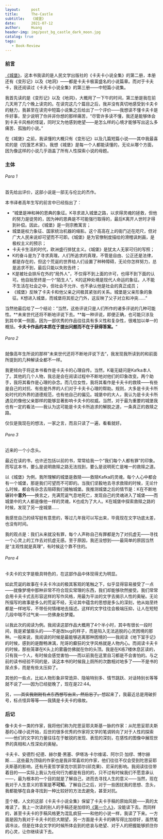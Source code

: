 ```yaml
---
layout:     post
title:      The-Castle
subtitle:   《城堡》
date:       2021-07-12
author:     Huang
header-img: img/post_bg_castle_dark_moon.jpg
catalog: true
tags:
   - Book-Review
---
```


### 前言

[《城堡》](https://book.douban.com/subject/1081422/)，这本书我读的是人民文学出版社的《卡夫卡小说全集》的第二册，本册还有《变形记》以及《地洞》——都是卡夫卡极富盛名的小说篇章。而对于卡夫卡，我还阅读过《卡夫卡小说全集》的第三册——中短篇小说集。

我首先读的是《变形记》以及《地洞》，大概用了一下午的时间，第三册是我在前几天用了几个晚上读完的。在读完这几个篇目之后，我并没有真切地感受到卡夫卡的魅力，我甚至在读完中短篇小说集之后给出了一个评价——我想读不懂卡夫卡是件好事，至少说明了你并非你想的那样痛苦，“尽管许多读不懂，我还是能够体会到卡夫卡风格的怪诞，同时又为他感到绝望——是怎么样的心境才能够写出这么多痛苦、孤独的小说。”

在《城堡》之前，我读懂的大概只有《变形记》以及几篇短篇小说——其中我最喜欢的是《饥饿艺术家》。我想《城堡》是每一个人都能读懂的，无论从哪个方面，因为像这样的小说几乎涵盖了所有人性探索小说的母题。

### 主体

###### Para 1

首先给出评价，这部小说是一部无与伦比的杰作。

本书译者高年生写的前言中已经指出了：

* “城堡是神和神的恩典的象征。K寻求进入城堡之路，以求得灵魂的拯救，但他的努力是徒劳的，因为神的恩典是不可能强行取得的，最后K离开人世时才得到补偿。因此，《城堡》是一则宗教寓言；
* 城堡是权力象征、国家统治机器的缩影。这个高高在上的衙门近在咫尺，但对广大人民来说却可望而不可即。《城堡》是为官僚制度描绘的滑稽讽刺画，是极权主义的预示；
* 卡夫卡生活的时代，欧洲盛行排犹主义。《城堡》是犹太人无家可归的写照；
* K的奋斗是为了寻求真理。人们所追求的真理，不管是自由、公正还是法律，都是存在的，但这个荒诞的世界给人们设置了种种障碍，无论你怎样努力，总是追求不到，最后只能以失败告终；
* K是被社会排斥在外的“局外人”，不仅得不到上面的许可，也得不到下面的认可。他自始至终是一个“陌生人”。K的这种处境是现代人命运的象征。人不能不生活在社会之中，但社会不允许、也不承认他是社会的真正成员；
* 《城堡》反映了卡夫卡和他父亲之间极其紧张的关系。城堡是父亲形象的象征。K想进入城堡，而城堡将其拒之门外，这反映了父子对立和冲突……”

当然他最后给了一个结论：”当然，这些评说只是人们所作的诸多评说的几种可能性。**未来世代还将不断地评说下去。**每一种评说，即便正确，也可能只涉及到其中某一侧面，因为一部优秀的作品往往具有多义性和复杂性，很难加以单一的概括。**卡夫卡作品的本质在于提出问题而不在于获得答案。**“

###### Para 2

就像高年生所说的那样”未来世代还将不断地评说下去“，我发现我所读到的和前面所提到的几种解读全都不一样。

我更倾向于将这本书看作是卡夫卡的心理自传。当然，K毫无疑问是Kafka本人了。其他的几个人物，我总是会在阅读过程中不断地对他们的印象改变。两个助手，我将其看作是心理的杂念。而几位女性，我将其看作是卡夫卡的救赎——有些是自己的对抗、有些是外界的人们对于卡夫卡心理的帮助。规则，大多是卡夫卡所处时代的外界的道德规范，也有他自己的偏见。城堡中的大人，我认为是卡夫卡所遇见的像他父亲那样的能够显著影响卡夫卡的权威。当然，对于最为重要的城堡我也有一定的看法——我认为这可能是卡夫卡所追求的解脱之道，一条真正的救赎之路。

仅仅是我现在的想法，一家之言，而且只读了一遍，看看就好。

###### Para 3

近来的一个小念头。

最近在读的书，也许还包括以前的书，常常给我一个“我们每个人都有罪”的印象。而写这本书，要么是说明救赎之路无法找到，要么是说明死亡是唯一的救赎之道。

以《城堡》为例，我所理解的城堡是救赎——救赎Kafka的灵魂，每个人心中都会有一个城堡，那是我们可望而不可即的。当我们坚毅地去寻求救赎的时候，无论什么时候，都会有杂念去阻碍我们接触城堡。我推测城堡之后的情节是：K在不断地辗转中**意外**——换言之，充满荒诞气息地死亡，发现自己的灵魂进入了城堡——而城堡中的大人都是像他一样的灵魂，K也成为了大人。K在城堡中探索救赎之路的时候，发现了另一座城堡……

我感觉自己的续写挺有意思的，等过几年我可以写出来，毕竟现在文字功底太差，也没有时间。

我的观点是：我们从来就没有罪，每个人声称自己有罪都是为了对抗虚无——寻找一个心灵上的工作去对抗虚无感。至于原因，我还没想到——最简单的原因当然是“主观性就是真理”，有时候这个靠不住的。

###### Para 4

卡夫卡的文字是极具特色的，在这部作品中体现得尤为明显。

如此荒诞的故事在卡夫卡冷淡的极其客观的笔触之下，似乎显得容易接受了一点——就像梦境中那种非常不符合现实常理的东西，我们却能够欣然接受。我们常常会用卡夫卡式去形容这样的写作风格，用最为平淡的文字去揭示人性的奥秘。无论所描写的故事是多么的荒诞不经，无论其中蕴含的思想是多么的深刻，他从始至终都是一样地写，不带任何情绪地去描述。这样的文字往往会极端压抑，让人在短短几段中喘不过气来——仿佛身处梦魇。

以我此次的阅读为例。我阅读这部作品大概用了4个半小时，其中有很长一段时间，我是紧皱眉头的——不是改bug的样子，而是陷入无法逃脱的心灵困境的那种。一般来说，我阅读的时候是最能够逃离那种困境的——我阅读《地下室手记》的时候，感到的是酣畅淋漓，陀哥的癫狂的文字风格就是人物内心。而阅读卡夫卡的时候，那些笼罩在K头上的雾霾仿佛就在你的头顶。我是在K栋7楼休息区读的，只有我一个人，有时候会感觉害怕——而以前我在这里自习都是不会害怕的。与之前的读书经验不同的是，读这本书的时候我上厕所的次数相对地多了——不是书的尿点多，而是有些太压抑了。

其他的一些点，比如人物形象非常诡异、隐喻特别多、情节跳跃、对话特别长等等就不说了——因为已经挺晚了，现在是22:44。

另，~~……其实我刚刚有点东西想写出来，然后忘了。~~想起来了，我最近总是用破折号，标点怪异等等——我猜是卡夫卡的缘故。

### 后记

像卡夫卡一类的作家，我将他们称为陀思妥耶夫斯基一脉的作家：从陀思妥耶夫斯基的心理小说开始，后世的很多优秀的作家将文学的笔调转向了对于人性的探索——他们的文字的力量往往在于敏锐的发现、表现的深刻，在感性的图像中展现世界的真相和人性深处的奥秘。

卡夫卡、安德烈·纪德、赫尔曼·黑塞、伊塔洛·卡尔维诺、阿尔贝·加缪、博尔赫斯……这些最为顶级的作家也是我非常喜欢的作家，他们往往不仅会受到陀思妥耶夫斯基的影响，还有丹麦哲学家克尔凯郭尔(祁克果)、尼采的影响。我阅读往往带着目的——实际上我认为任何行为都是有目的的，只不过有时候我们不愿意承认——，最为根本的一个目的就是了解自己，进而去寻找人生的意义——当然，现在我对于人生意义的答案是**不可知**。了解自己之后，对于一些困扰我的思想、念头，我都能够在自身寻找到一种比较好的方法去避免，甚至对抗。

歪个楼，人文的这部《卡夫卡小说全集》保留了卡夫卡手稿的原始风貌——真的太难读了。我上一次读的别人的手稿还是加缪的[《第一个人》](https://book.douban.com/subject/26908216/)，没能读下去。而同样的，甚至卡夫卡的手稿风格更为混乱疯狂——和他的小说一样，我读了下来。一方面是因为我对于卡夫卡的巨大期望，另一方面是卡夫卡的确写得比加缪好，虽然笔调冷淡，但是在体会文字的时候所体会到的悲哀与绝望、对于人的把握能够抓住你的心灵，让你继续读下去。

